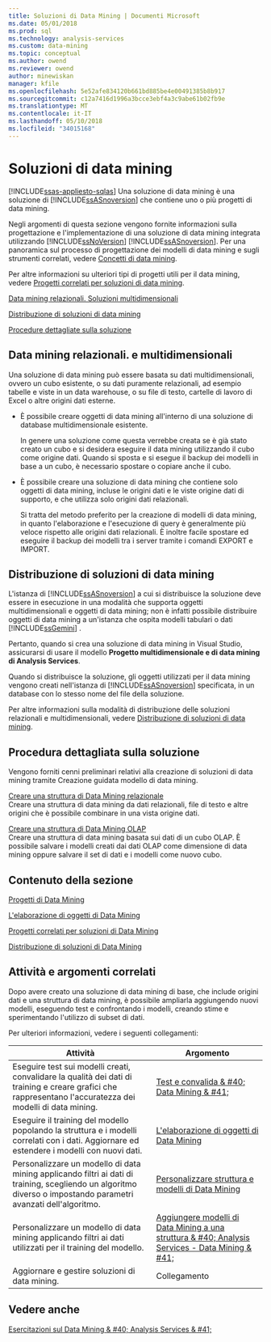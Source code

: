 ```yaml
---
title: Soluzioni di Data Mining | Documenti Microsoft
ms.date: 05/01/2018
ms.prod: sql
ms.technology: analysis-services
ms.custom: data-mining
ms.topic: conceptual
ms.author: owend
ms.reviewer: owend
author: minewiskan
manager: kfile
ms.openlocfilehash: 5e52afe834120b661bd885be4e00491385b8b917
ms.sourcegitcommit: c12a7416d1996a3bcce3ebf4a3c9abe61b02fb9e
ms.translationtype: MT
ms.contentlocale: it-IT
ms.lasthandoff: 05/10/2018
ms.locfileid: "34015168"
---
```

# <a name="data-mining-solutions"></a>Soluzioni di data mining
[!INCLUDE[ssas-appliesto-sqlas](../../includes/ssas-appliesto-sqlas.md)]
  Una soluzione di data mining è una soluzione di [!INCLUDE[ssASnoversion](../../includes/ssasnoversion-md.md)] che contiene uno o più progetti di data mining.  
  
 Negli argomenti di questa sezione vengono fornite informazioni sulla progettazione e l'implementazione di una soluzione di data mining integrata utilizzando [!INCLUDE[ssNoVersion](../../includes/ssnoversion-md.md)] [!INCLUDE[ssASnoversion](../../includes/ssasnoversion-md.md)]. Per una panoramica sul processo di progettazione dei modelli di data mining e sugli strumenti correlati, vedere [Concetti di data mining](../../analysis-services/data-mining/data-mining-concepts.md).  
  
 Per altre informazioni su ulteriori tipi di progetti utili per il data mining, vedere [Progetti correlati per soluzioni di data mining](../../analysis-services/data-mining/related-projects-for-data-mining-solutions.md).  
  
 [Data mining relazionali. Soluzioni multidimensionali](#bkmk_RelMD)  
  
 [Distribuzione di soluzioni di data mining](#bkmk_Deploy)  
  
 [Procedure dettagliate sulla soluzione](#bkmk_Walkthru)  
  
##  <a name="bkmk_RelMD"></a>Data mining relazionali. e multidimensionali  
 Una soluzione di data mining può essere basata su dati multidimensionali, ovvero un cubo esistente, o su dati puramente relazionali, ad esempio tabelle e viste in un data warehouse, o su file di testo, cartelle di lavoro di Excel o altre origini dati esterne.  
  
-   È possibile creare oggetti di data mining all'interno di una soluzione di database multidimensionale esistente.  
  
     In genere una soluzione come questa verrebbe creata se è già stato creato un cubo e si desidera eseguire il data mining utilizzando il cubo come origine dati. Quando si sposta e si esegue il backup dei modelli in base a un cubo, è necessario spostare o copiare anche il cubo.  
  
-   È possibile creare una soluzione di data mining che contiene solo oggetti di data mining, incluse le origini dati e le viste origine dati di supporto, e che utilizza solo origini dati relazionali.  
  
     Si tratta del metodo preferito per la creazione di modelli di data mining, in quanto l'elaborazione e l'esecuzione di query è generalmente più veloce rispetto alle origini dati relazionali. È inoltre facile spostare ed eseguire il backup dei modelli tra i server tramite i comandi EXPORT e IMPORT.  
  
##  <a name="bkmk_Deploy"></a> Distribuzione di soluzioni di data mining  
 L'istanza di [!INCLUDE[ssASnoversion](../../includes/ssasnoversion-md.md)] a cui si distribuisce la soluzione deve essere in esecuzione in una modalità che supporta oggetti multidimensionali e oggetti di data mining; non è infatti possibile distribuire oggetti di data mining a un'istanza che ospita modelli tabulari o dati [!INCLUDE[ssGemini](../../includes/ssgemini-md.md)] .  
  
 Pertanto, quando si crea una soluzione di data mining in Visual Studio, assicurarsi di usare il modello **Progetto multidimensionale e di data mining di Analysis Services**.  
  
 Quando si distribuisce la soluzione, gli oggetti utilizzati per il data mining vengono creati nell'istanza di [!INCLUDE[ssASnoversion](../../includes/ssasnoversion-md.md)] specificata, in un database con lo stesso nome del file della soluzione.  
  
 Per altre informazioni sulla modalità di distribuzione delle soluzioni relazionali e multidimensionali, vedere [Distribuzione di soluzioni di data mining](../../analysis-services/data-mining/deployment-of-data-mining-solutions.md).  
  
##  <a name="bkmk_Walkthru"></a> Procedura dettagliata sulla soluzione  
 Vengono forniti cenni preliminari relativi alla creazione di soluzioni di data mining tramite Creazione guidata modello di data mining.  
  
 [Creare una struttura di Data Mining relazionale](../../analysis-services/data-mining/create-a-relational-mining-structure.md)  
 Creare una struttura di data mining da dati relazionali, file di testo e altre origini che è possibile combinare in una vista origine dati.  
  
 [Creare una struttura di Data Mining OLAP](../../analysis-services/data-mining/create-an-olap-mining-structure.md)  
 Creare una struttura di data mining basata sui dati di un cubo OLAP. È possibile salvare i modelli creati dai dati OLAP come dimensione di data mining oppure salvare il set di dati e i modelli come nuovo cubo.  
  
## <a name="in-this-section"></a>Contenuto della sezione  
 [Progetti di Data Mining](../../analysis-services/data-mining/data-mining-projects.md)  
  
 [L'elaborazione di oggetti di Data Mining](../../analysis-services/data-mining/processing-data-mining-objects.md)  
  
 [Progetti correlati per soluzioni di Data Mining](../../analysis-services/data-mining/related-projects-for-data-mining-solutions.md)  
  
 [Distribuzione di soluzioni di Data Mining](../../analysis-services/data-mining/deployment-of-data-mining-solutions.md)  
  
## <a name="related-tasks-and-topics"></a>Attività e argomenti correlati  
 Dopo avere creato una soluzione di data mining di base, che include origini dati e una struttura di data mining, è possibile ampliarla aggiungendo nuovi modelli, eseguendo test e confrontando i modelli, creando stime e sperimentando l'utilizzo di subset di dati.  
  
 Per ulteriori informazioni, vedere i seguenti collegamenti:  
  
|Attività|Argomento|  
|-----------|------------|  
|Eseguire test sui modelli creati, convalidare la qualità dei dati di training e creare grafici che rappresentano l'accuratezza dei modelli di data mining.|[Test e convalida & #40; Data Mining & #41;](../../analysis-services/data-mining/testing-and-validation-data-mining.md)|  
|Eseguire il training del modello popolando la struttura e i modelli correlati con i dati. Aggiornare ed estendere i modelli con nuovi dati.|[L'elaborazione di oggetti di Data Mining](../../analysis-services/data-mining/processing-data-mining-objects.md)|  
|Personalizzare un modello di data mining applicando filtri ai dati di training, scegliendo un algoritmo diverso o impostando parametri avanzati dell'algoritmo.|[Personalizzare struttura e modelli di Data Mining](../../analysis-services/data-mining/customize-mining-models-and-structure.md)|  
|Personalizzare un modello di data mining applicando filtri ai dati utilizzati per il training del modello.|[Aggiungere modelli di Data Mining a una struttura & #40; Analysis Services - Data Mining & #41;](../../analysis-services/data-mining/add-mining-models-to-a-structure-analysis-services-data-mining.md)|  
|Aggiornare e gestire soluzioni di data mining.|Collegamento|  
  
## <a name="see-also"></a>Vedere anche  
 [Esercitazioni sul Data Mining & #40; Analysis Services & #41;](../../analysis-services/data-mining-tutorials-analysis-services.md)  
  
  
